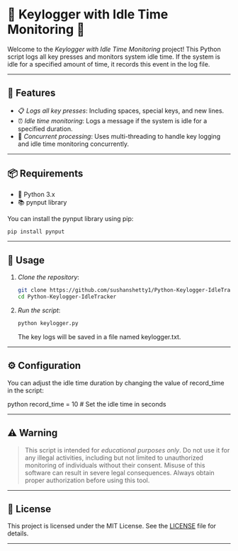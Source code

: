 # 🌟 Keylogger with Idle Time Monitoring 🌟

Welcome to the *Keylogger with Idle Time Monitoring* project! This Python script logs all key presses and monitors system idle time. If the system is idle for a specified amount of time, it records this event in the log file.

---

## 🎯 Features

- 📋 *Logs all key presses*: Including spaces, special keys, and new lines.
- ⏰ *Idle time monitoring*: Logs a message if the system is idle for a specified duration.
- 🔄 *Concurrent processing*: Uses multi-threading to handle key logging and idle time monitoring concurrently.

---

## 📦 Requirements

- 🐍 Python 3.x
- 📚 pynput library

You can install the pynput library using pip:

```bash
pip install pynput
```

---

## 🚀 Usage

1. *Clone the repository*:

    ```bash
    git clone https://github.com/sushanshetty1/Python-Keylogger-IdleTracker.git
    cd Python-Keylogger-IdleTracker
    

2. *Run the script*:

   ```bash
   python keylogger.py
    ```

    The key logs will be saved in a file named keylogger.txt.

---

## ⚙ Configuration

You can adjust the idle time duration by changing the value of record_time in the script:

python
record_time = 10  # Set the idle time in seconds


---

## ⚠ Warning

> This script is intended for *educational purposes only*. Do not use it for any illegal activities, including but not limited to unauthorized monitoring of individuals without their consent. Misuse of this software can result in severe legal consequences. Always obtain proper authorization before using this tool.

---

## 📄 License

This project is licensed under the MIT License. See the [LICENSE](./LICENSE) file for details.

---
